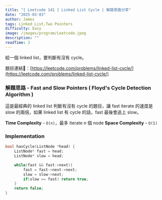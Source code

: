 ```yaml
---
title: "[ Leetcode 141 ] Linked List Cycle | 解題思路分享"
date: "2025-03-03"
author: James
tags: Linked List,Two Pointers
difficulty: Easy
image: /images/program/Leetcode.jpeg
description: ""
readTime: 3
---
```


給一個 linked list，要判斷有沒有 cycle。

題目連結🔗：[https://leetcode.com/problems/linked-list-cycle/](https://leetcode.com/problems/linked-list-cycle/)

### **解題思路 - Fast and Slow Pointers ( Floyd's Cycle Detection Algorithm )**

這是最經典的 linked list 判斷有沒有 cycle 的題目，讓 fast iterate 的速度是 slow 的兩倍，如果 linked list 有 cycle 的話，fast 最後會追上 slow。

**Time Complexity** - `O(n)`，最多 iterate n 個 node
**Space Complexity** - `O(1)`

### **Implementation**

```cpp
bool hasCycle(ListNode *head) {
    ListNode* fast = head;
    ListNode* slow = head;

    while(fast && fast->next){
        fast = fast->next->next;
        slow = slow->next;
        if(slow == fast) return true;
    }
    return false;
}
```